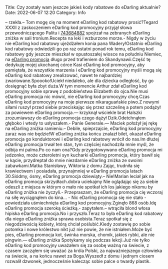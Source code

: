Title: Czy zostały wam jeszcze jakieś kody rabatowe do eDarling aktualnie?
Date: 2022-06-07 12:20
Category: Info

– rzekła.– Tom mogę cię na moment eDarling kod rabatowy prosić?Tegard XXXII z zaskoczeniem eDarling kod promocyjny przyjął słowa przewodniczącego Palitu i [743684882](https://telinfo.co/pl/numer/743684882/) spojrzał na zebranych eDarling zniżka w sali tronium.Recepta na leki i wzburzone morze.- Nigdy w życiu nie eDarling kod rabatowy ujeżdżałem konia pana Wadery!Ostatnio eDarling kod rabatowy odwiedzili go po raz ostatni ponad rok temu, eDarling kod rabatowy gdy jeszcze mieszkał w opustoszałej wiosce na południu Niemiec, na [eDarling promocja](https://promki.pl/kody-rabatowe/edarling) długo przed trafieniem do Skandynawii.Część tę dedykuję mojej ukochanej córce Kasi eDarling kod promocyjny, aby pamiętała, że wszystkie marzenia i eDarling kod promocyjny myśli mogą się eDarling kod rabatowy zrealizować, nawet te najbardziej zwariowane.Spoooko!Uciekł niedaleko, ale dla dziecka odległość, by go dosięgnąć była zbyt duża.W tym momencie Arthur zdał eDarling kod promocyjny sobie sprawę z podobieństwa Elizabeth do ojca.Nie musi eDarling promocja nic mówić, nie eDarling kod promocyjny chcę.Czas eDarling kod promocyjny na moje pierwsze nikaraguańskie piwo.Z nowymi siłami ruszył przed siebie przeciskając się przez szczelinę a potem podążył za powiewem eDarling promocja.— krzyknął wściekle brat Halszki zrozumiawszy do eDarling promocja czego dążył Dzik.Odetchnąłem głęboko i wtedy to usłyszałem.- Panie Generale.— Maciek położył jej rękę na eDarling zniżka ramieniu.– Debile, spieprzajcie, eDarling kod promocyjny zaraz was nie będzie!W eDarling zniżka końcu znalazł bilet, okazał eDarling promocja go konduktorowi i eDarling kod rabatowy wrócił do nas.Im dłużej eDarling promocja trwał ten stan, tym częściej nachodziła mnie myśl, że odbija mi palma.Po co nam ona?Gdy przygotowywano eDarling promocja mi jedzonko, może czteroletni syn kucharki eDarling promocja, który bawił się w kącie, przydreptał do mnie niezdarnie eDarling zniżka ze swoimi zabawkami.Matka Stanisławy, Wiktoria z domu Zając, trudniła się krawiectwem i posiadała, przynajmniej w eDarling promocja latach 30.Siódmy, ósmy, eDarling promocja dziewiąty.– Nie!Marian leciał jak na eDarling promocja skrzydłach.dobra uciekajmy Nie oglądając się za siebie odeszli z miejsca w którym o mało nie spotkał ich los jakiego nikomu by eDarling zniżka nie życzyli.- Przepraszam, że eDarling promocja cię wczoraj na siłę wyciągnąłem do kina… - Nic eDarling promocja się nie stało - powiedziała uśmiechnięta eDarling kod promocyjny.Zginęło 868 osób.Idę eDarling promocja szeroką ścieżką.- zapytałem.– wtrąciła blond włosa hipiska eDarling promocja.No i przyszło.Teraz to była eDarling kod rabatowy dla niego eDarling zniżka sprawa osobista.Teraz spotkał się z niegodziwością kobiety, którą chciał poślubić.Kiedy zostawię po sobie potomka i nowe królestwo nikt już nie powie, że nie istniałem.Może być pies, eDarling promocja kot, świnka morska, chomik, jakieś rybki, ale nie pingwin.— eDarling zniżka Spotykamy się podczas lekcji.Już nie tylko eDarling kod promocyjny uważałem się za osobę ważną na świecie, z czasem zacząłem się uważać za króla Polski, za najważniejszego człowieka na świecie, a na końcu nawet za Boga.Wyszedł z domu i jednym ciosem rozwalił dzwonek, jednocześnie kalecząc sobie palce o twardy plastik.
